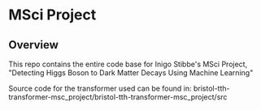 # **MSci Project**

## **Overview**
This repo contains the entire code base for Inigo Stibbe's MSci Project, "Detecting Higgs Boson to Dark Matter Decays Using Machine Learning"

Source code for the transformer used can be found in:
bristol-tth-transformer-msc_project/bristol-tth-transformer-msc_project/src

